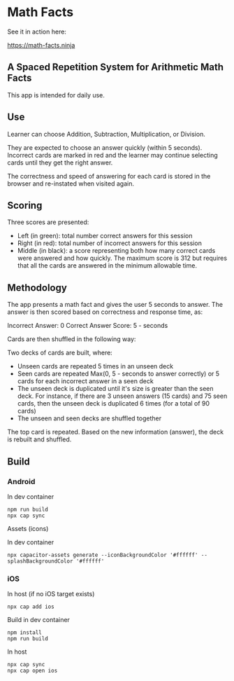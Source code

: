 # Math Facts

See it in action here:

https://math-facts.ninja

## A Spaced Repetition System for Arithmetic Math Facts

This app is intended for daily use.

## Use

Learner can choose Addition, Subtraction, Multiplication, or Division.

They are expected to choose an answer quickly (within 5 seconds). Incorrect cards are marked in red and the learner may continue selecting cards until they get the right answer.

The correctness and speed of answering for each card is stored in the browser and re-instated when visited again.

## Scoring

Three scores are presented:

- Left (in green): total number correct answers for this session
- Right (in red): total number of incorrect answers for this session
- Middle (in black): a score representing both how many correct cards were answered and how quickly. The maximum score is 312 but requires that all the cards are answered in the minimum allowable time.

## Methodology

The app presents a math fact and gives the user 5 seconds to answer.
The answer is then scored based on correctness and response time, as:

Incorrect Answer: 0
Correct Answer Score: 5 - seconds

Cards are then shuffled in the following way:

Two decks of cards are built, where:

- Unseen cards are repeated 5 times in an unseen deck
- Seen cards are repeated Max(0, 5 - seconds to answer correctly) or 5 cards for each incorrect answer in a seen deck
- The unseen deck is duplicated until it's size is greater than the seen deck. For instance, if there are 3 unseen answers (15 cards) and 75 seen cards, then the unseen deck is duplicated 6 times (for a total of 90 cards)
- The unseen and seen decks are shuffled together

The top card is repeated. Based on the new information (answer), the deck is rebuilt and shuffled.

## Build

### Android

In dev container

```
npm run build
npx cap sync
```

Assets (icons)

In dev container

```
npx capacitor-assets generate --iconBackgroundColor '#ffffff' --splashBackgroundColor '#ffffff'
```

### iOS

In host (if no iOS target exists)

```
npx cap add ios
```

Build in dev container

```
npm install
npm run build
```

In host

```
npx cap sync
npx cap open ios
```
